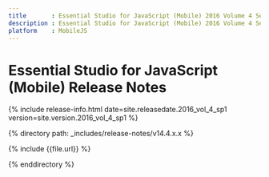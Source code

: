 ```yaml
---
title       : Essential Studio for JavaScript (Mobile) 2016 Volume 4 Service Pack 1 Release Notes
description : Essential Studio for JavaScript (Mobile) 2016 Volume 4 Service Pack 1 Release Notes
platform    : MobileJS
---
```


# Essential Studio for JavaScript (Mobile) Release Notes

{% include release-info.html date=site.releasedate.2016_vol_4_sp1 version=site.version.2016_vol_4_sp1 %} 

{% directory path: _includes/release-notes/v14.4.x.x %}

{% include {{file.url}} %}

{% enddirectory %}